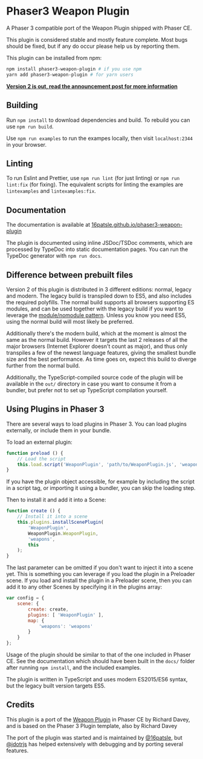 # Phaser3 Weapon Plugin

A Phaser 3 compatible port of the Weapon Plugin shipped with Phaser CE.

This plugin is considered stable and mostly feature complete.
Most bugs should be fixed, but if any do occur please help us by reporting them.

This plugin can be installed from npm:

```bash
npm install phaser3-weapon-plugin # if you use npm
yarn add phaser3-weapon-plugin # for yarn users
```

**[Version 2 is out, read the announcement post for more information](https://medium.com/@16patsle/announcing-phaser3-weapon-plugin-v2-b662500beebf)**

## Building

Run `npm install` to download dependencies and build.
To rebuild you can use `npm run build`.

Use `npm run examples` to run the exampes locally,
then visit `localhost:2344` in your browser.

## Linting

To run Eslint and Prettier, use `npm run lint` (for just linting)
or `npm run lint:fix` (for fixing). The equivalent scripts for linting the examples
are `lintexamples` and `lintexamples:fix`.

## Documentation

The documentation is available at
[16patsle.github.io/phaser3-weapon-plugin](https://16patsle.github.io/phaser3-weapon-plugin/)

The plugin is documented using inline JSDoc/TSDoc comments, which are processed
by TypeDoc into static documentation pages.
You can run the TypeDoc generator with `npm run docs`.

## Difference between prebuilt files

Version 2 of this plugin is distributed in 3 different editions:
normal, legacy and modern. The legacy build is transpiled down to ES5, and also
includes the required polyfills. The normal build supports all browsers
supporting ES modules, and can be used together with the legacy build if you
want to leverage the
[module/nomodule pattern](https://philipwalton.com/articles/deploying-es2015-code-in-production-today/).
Unless you know you need ES5, using the normal build will most likely be preferred.

Additionally there's the modern build, which at the moment is almost the same
as the normal build. However it targets the last 2 releases of all the major
browsers (Internet Explorer doesn't count as major), and thus only transpiles
a few of the newest language features, giving the smallest bundle size and the
best performance. As time goes on, expect this build to diverge further from
the normal build.

Additionally, the TypeScript-compiled source code of the plugin will be
available in the `out/` directory in case you want to consume it from a
bundler, but prefer not to set up TypeScript compilation yourself.

## Using Plugins in Phaser 3

There are several ways to load plugins in Phaser 3.
You can load plugins externally, or include them in your bundle.

To load an external plugin:

```js
function preload () {
    // Load the script
    this.load.script('WeaponPlugin', 'path/to/WeaponPlugin.js', 'weaponPlugin', 'weapons');
}
```

If you have the plugin object accessible, for example by including
the script in a script tag, or importing it using a bundler,
you can skip the loading step.

Then to install it and add it into a Scene:

```js
function create () {
    // Install it into a scene
    this.plugins.installScenePlugin(
        'WeaponPlugin',
        WeaponPlugin.WeaponPlugin,
        'weapons',
        this
    );
}
```

The last parameter can be omitted if you don't want to inject it into
a scene yet. This is something you can leverage if you load the plugin
in a Preloader scene. If you load and install the plugin in a Preloader
scene, then you can add it to any other Scenes by specifying it
in the plugins array:

```js
var config = {
    scene: {
        create: create,
        plugins: [ 'WeaponPlugin' ],
        map: {
            'weapons': 'weapons'
        }
    }
};
```

Usage of the plugin should be similar to that of the one included in Phaser CE.
See the documentation which should have been built in the `docs/` folder after
running `npm install`, and the included examples.

The plugin is written in TypeScript and uses modern ES2015/ES6 syntax,
but the legacy built version targets ES5.

## Credits

This plugin is a port of the
[Weapon Plugin](https://github.com/photonstorm/phaser-ce/blob/f2be9bef1d953c9cd55dcd8808d109fa96731126/src/plugins/weapon/WeaponPlugin.js)
in Phaser CE by Richard Davey, and is based on the Phaser 3 Plugin template,
also by Richard Davey

The port of the plugin was started and is maintained by
[@16patsle](https://github.com/16patsle), but
[@jdotrjs](https://github.com/jdotrjs) has helped extensively with debugging
and by porting several features.

